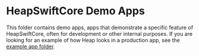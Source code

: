 # HeapSwiftCore Demo Apps

This folder contains demo apps, apps that demonstrate a specific feature of HeapSwiftCore, often
for development or other internal purposes. If you are looking for an example of how Heap looks in
a production app, see the [example app folder](../Examples/).
